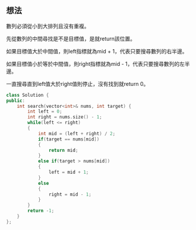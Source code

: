 ## 想法
數列必須從小到大排列且沒有重複。

先從數列的中間尋找是不是目標值，是就return該位置。

如果目標值大於中間值，則left指標就為mid + 1，代表只要搜尋數列的右半邊。

如果目標值小於等於中間值，則right指標就為mid - 1，代表只要搜尋數列的左半邊。

一直搜尋直到left值大於right值則停止，沒有找到就return 0。

```CPP
class Solution {
public:
    int search(vector<int>& nums, int target) {
        int left = 0;
        int right = nums.size() - 1;
        while(left <= right)
        {
            int mid = (left + right) / 2;
            if(target == nums[mid])
            {
                return mid;
            }
            else if(target > nums[mid])
            {
                left = mid + 1;
            }
            else
            {
                right = mid - 1;
            }
        }
        return -1;
    }
};
```
